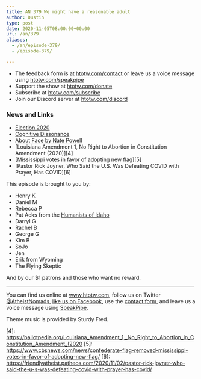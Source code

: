 ```yaml
---
title: AN 379 We might have a reasonable adult
author: Dustin
type: post
date: 2020-11-05T08:00:00+00:00
url: /an/379
aliases:
  - /an/episode-379/
  - /episode-379/

---
```

<div id="buzzsprout-player-10552730"></div><script src="https://www.buzzsprout.com/1983601/10552730-379-we-might-have-a-reasonable-adult.js?container_id=buzzsprout-player-10552730&player=small" type="text/javascript" charset="utf-8"></script>

<!--more-->

 * The feedback form is at [htotw.com/contact](https://htotw.com/contact) or leave us a voice message using <a href="https://htotw.com/speakpipe" target="_blank" rel="noopener noreferrer">htotw.com/speakpipe</a>
 * Support the show at <a href="https://htotw.com/donate" target="_blank" rel="payment noopener noreferrer">htotw.com/donate</a>
 * Subscribe at <a href="https://htotw.com/subscribe" target="_blank" rel="noopener noreferrer">htotw.com/subscribe</a>
 * Join our Discord server at <a href="https://htotw.com/discord" target="_blank" rel="noopener noreferrer">htotw.com/discord</a>

### News and Links

  * [Election 2020][1]
  * [Cognitive Dissonance][2]
  * [About Face by Nate Powell][3]
  * [Louisiana Amendment 1, No Right to Abortion in Constitution Amendment (2020)][4]
  * [Mississippi votes in favor of adopting new flag][5]
  * [Pastor Rick Joyner, Who Said the U.S. Was Defeating COVID with Prayer, Has COVID][6]

This episode is brought to you by:

  * Henry K
  * Daniel M
  * Rebecca P
  * Pat Acks from the <a href="https://www.humanistsofidaho.org" target="_blank" rel="noopener noreferrer">Humanists of Idaho</a>
  * Darryl G
  * Rachel B
  * George G
  * Kim B
  * SoJo
  * Jen
  * Erik from Wyoming
  * The Flying Skeptic

And by our $1 patrons and those who want no reward.

<hr width="500" />

You can find us online at <a href="https://www.htotw.com/" target="_blank" rel="noopener noreferrer">www.htotw.com</a>, follow us on Twitter <a href="https://htotw.com/twitter" target="_blank" rel="noopener noreferrer">@AtheistNomads</a>, <a href="https://htotw.com/facebook" target="_blank" rel="noopener noreferrer">like us on Facebook</a>, use the [contact form](https://htotw.com/contact), and leave us a voice message using <a href="https://htotw.com/speakpipe" target="_blank" rel="noopener noreferrer">SpeakPipe</a>.

Theme music is provided by Sturdy Fred.

 [1]: https://www.cnn.com/election/2020/results/president?iid=politics_election_bop
 [2]: https://dissonancepod.com/episode-547-aaron-rabinowitz-v4c-2019-part-9/
 [3]: https://popula.com/2019/02/24/about-face/
 [4]: https://ballotpedia.org/Louisiana_Amendment_1,_No_Right_to_Abortion_in_Constitution_Amendment_(2020
 [5]: https://www.cbsnews.com/news/confederate-flag-removed-mississippi-votes-in-favor-of-adopting-new-flag/
 [6]: https://friendlyatheist.patheos.com/2020/11/02/pastor-rick-joyner-who-said-the-u-s-was-defeating-covid-with-prayer-has-covid/